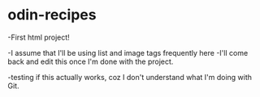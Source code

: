 # odin-recipes
-First html project!

-I assume that I'll be using list and image tags frequently here
-I'll come back and edit this once I'm done with the project.



-testing if this actually works, coz I don't understand what I'm doing with Git.
 
